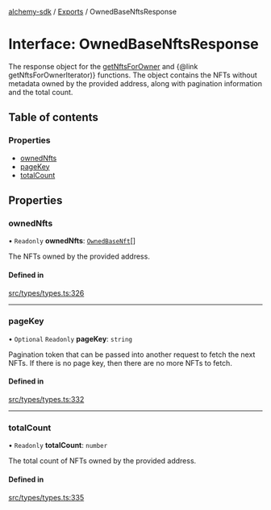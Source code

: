 [alchemy-sdk](../README.md) / [Exports](../modules.md) / OwnedBaseNftsResponse

# Interface: OwnedBaseNftsResponse

The response object for the [getNftsForOwner](../classes/NftNamespace.md#getnftsforowner) and
{@link getNftsForOwnerIterator)} functions. The object contains the NFTs
without metadata owned by the provided address, along with pagination
information and the total count.

## Table of contents

### Properties

- [ownedNfts](OwnedBaseNftsResponse.md#ownednfts)
- [pageKey](OwnedBaseNftsResponse.md#pagekey)
- [totalCount](OwnedBaseNftsResponse.md#totalcount)

## Properties

### ownedNfts

• `Readonly` **ownedNfts**: [`OwnedBaseNft`](OwnedBaseNft.md)[]

The NFTs owned by the provided address.

#### Defined in

[src/types/types.ts:326](https://github.com/alchemyplatform/alchemy-sdk-js/blob/ae75103/src/types/types.ts#L326)

___

### pageKey

• `Optional` `Readonly` **pageKey**: `string`

Pagination token that can be passed into another request to fetch the next
NFTs. If there is no page key, then there are no more NFTs to fetch.

#### Defined in

[src/types/types.ts:332](https://github.com/alchemyplatform/alchemy-sdk-js/blob/ae75103/src/types/types.ts#L332)

___

### totalCount

• `Readonly` **totalCount**: `number`

The total count of NFTs owned by the provided address.

#### Defined in

[src/types/types.ts:335](https://github.com/alchemyplatform/alchemy-sdk-js/blob/ae75103/src/types/types.ts#L335)
